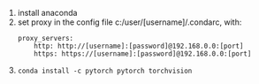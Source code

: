 1. install anaconda
2. set proxy in the config file c:/user/[username]/.condarc, with:
    ```
    proxy_servers:
        http: http://[username]:[password]@192.168.0.0:[port]
        https: https://[username]:[password]@192.168.0.0:[port]
    ```
3. `conda install -c pytorch pytorch torchvision`